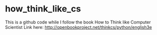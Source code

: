 # how_think_like_cs
This is a github code while I follow the book How to Think like Computer Scientist
Link here: http://openbookproject.net/thinkcs/python/english3e
